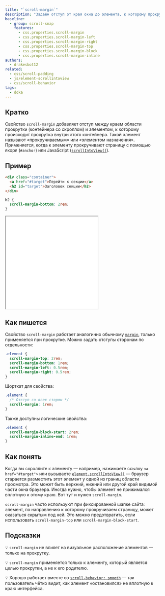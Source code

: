 ```yaml
---
title: "`scroll-margin`"
description: "Задаём отступ от края окна до элемента, к которому прокручиваем страницу."
baseline:
  - group: scroll-snap
    features:
      - css.properties.scroll-margin
      - css.properties.scroll-margin-left
      - css.properties.scroll-margin-right
      - css.properties.scroll-margin-top
      - css.properties.scroll-margin-block
      - css.properties.scroll-margin-inline
authors:
  - drakesbot12
related:
  - css/scroll-padding
  - js/element-scrollintoview
  - css/scroll-behavior
tags:
  - doka
---
```


## Кратко

Свойство `scroll-margin` добавляет отступ между краем области прокрутки (контейнера со скроллом) и элементом, к которому происходит прокрутка внутри этого контейнера. Такой элемент называют «прокручиваемым» или «элементом назначения». Применяется, когда к элементу прокручивают страницу с помощью якоря (`#anchor`) или JavaScript ([`scrollIntoView()`](/js/element-scrollintoview/)).

## Пример

```html
<div class="container">
  <a href="#target">Перейти к секции</a>
  <h2 id="target">Заголовок секции</h2>
</div>
```

```css
h2 {
  scroll-margin-bottom: 2rem;
}
```

<iframe title="Отступ сверху при прокрутке к элементу" src="demos/basic/" height="300"></iframe>

## Как пишется

Свойство `scroll-margin` работает аналогично обычному [`margin`](/css/margin/), только применяется при прокрутке. Можно задать отступы сторонам по отдельности:

```css
.element {
  scroll-margin-top: 2rem;
  scroll-margin-bottom: 1rem;
  scroll-margin-left: 0.5rem;
  scroll-margin-right: 0.5rem;
}
```

Шорткат для свойства:

```css
.element {
  /* Отступ со всех сторон */
  scroll-margin: 1rem;
}
```

Также доступны логические свойства:

```css
.element {
  scroll-margin-block-start: 2rem;
  scroll-margin-inline-end: 1rem;
}
```

## Как понять

Когда вы скроллите к элементу — например, нажимаете ссылку `<a href="#target">` или вызываете [`element.scrollIntoView()`](/js/element-scrollintoview/) — браузер старается разместить этот элемент у одной из границ области просмотра. Это может быть верхний, нижний или другой край видимой части окна браузера. Иногда нужно, чтобы элемент не прижимался вплотную к этому краю. Вот тут и нужен `scroll-margin`.

`scroll-margin` часто используют при фиксированной шапке сайта: элемент, по направлению к которому прокручиваем страницу, может оказаться скрытым под ней. Это можно предотвратить, если использовать `scroll-margin-top` или `scroll-margin-block-start`.

## Подсказки

💡 `scroll-margin` не влияет на визуальное расположение элементов — только на прокрутку.

💡 `scroll-margin` применяется только к элементу, который является целью прокрутки, а не к его родителю.

💡 Хорошо работает вместе со [`scroll-behavior: smooth`](/css/scroll-behavior/) — так пользователь чётко видит, как элемент «остановился» не вплотную к краю интерфейса.
